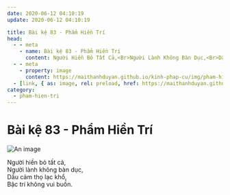 ```yaml
---
date: 2020-06-12 04:10:19
update: 2020-06-12 04:10:19

title: Bài kệ 83 - Phẩm Hiền Trí
head:
  - - meta
    - name: Bài kệ 83 - Phẩm Hiền Trí
      content: Người Hiền Bỏ Tất Cả,<Br>Người Lành Không Bàn Dục,<Br>Dầu Cảm Thọ Lạc Khổ,<Br>Bậc Trí Không Vui Buồn.<Br>
  - - meta
    - property: image
      content: https://maithanhduyan.github.io/kinh-phap-cu/img/pham-hien-tri/pham-hien-tri-083.jpg
  - [link, { as: image, rel: preload, href: https://maithanhduyan.github.io/kinh-phap-cu/img/pham-hien-tri/pham-hien-tri-083.jpg }]
category:
  - pham-hien-tri
---
```


# Bài kệ 83 - Phẩm Hiền Trí

![An image](/img/pham-hien-tri/pham-hien-tri-083.jpg)

Người hiền bỏ tất cả,<br>Người lành không bàn dục,<br>Dầu cảm thọ lạc khổ,<br>Bậc trí không vui buồn.<br>
